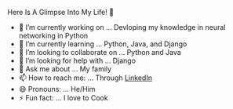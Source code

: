 Here Is A Glimpse Into My Life! 👋

- 🔭 I’m currently working on ... Devloping my knowledge in neural networking in Python
- 🌱 I’m currently learning ... Python, Java, and Django
- 👯 I’m looking to collaborate on ... Python and Java
- 🤔 I’m looking for help with ... Django
- 💬 Ask me about ... My family 
- 📫 How to reach me: ... Through [LinkedIn](https://www.linkedin.com/in/arizona-miranda-834211210)
- 😄 Pronouns: ... He/Him
- ⚡ Fun fact: ... I love to Cook

